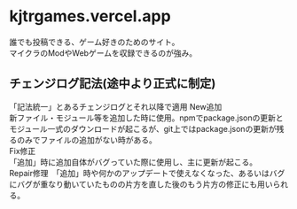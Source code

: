 # kjtrgames.vercel.app

誰でも投稿できる、ゲーム好きのためのサイト。  
マイクラのModやWebゲームを収録できるのが強み。  

## チェンジログ記法(途中より正式に制定)
「記法統一」とあるチェンジログとそれ以降で適用
New追加  
新ファイル・モジュール等を追加した時に使用。npmでpackage.jsonの更新とモジュール一式のダウンロードが起こるが、git上ではpackage.jsonの更新が残るのみでファイルの追加がない時がある。  
Fix修正  
「追加」時に追加自体がバグっていた際に使用し、主に更新が起こる。  
Repair修理　「追加」時や何かのアップデートで使えなくなった、あるいはバグにバグが重なり動いていたものの片方を直した後のもう片方の修正にも用いられる。